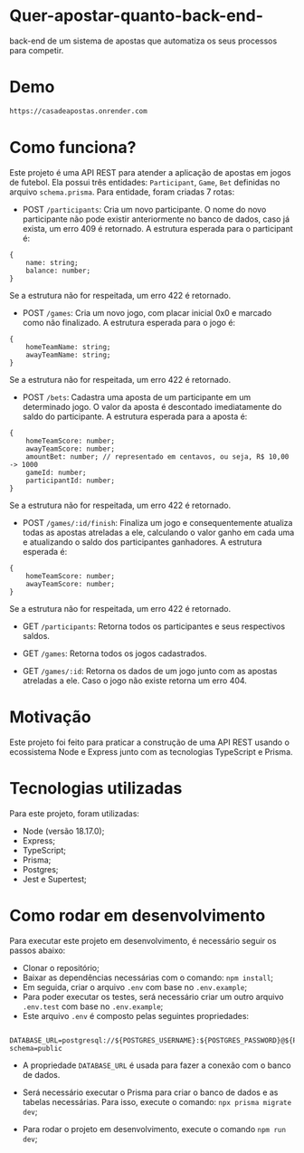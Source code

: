 # Quer-apostar-quanto-back-end-
back-end de um sistema de apostas que automatiza os seus processos para competir.  

# Demo
```bash
https://casadeapostas.onrender.com
```

# Como funciona?
Este projeto é uma API REST para atender a aplicação de apostas em jogos de futebol. Ela possui três entidades: `Participant`, `Game`, `Bet` definidas no arquivo `schema.prisma`.
Para entidade, foram criadas 7 rotas: 

- POST `/participants`: Cria um novo participante. O nome do novo participante não pode existir anteriormente no banco de dados, caso já exista, um erro 409 é retornado. A estrutura esperada para o participant é: 
```
{
    name: string;
	balance: number; 
}
```
Se a estrutura não for respeitada, um erro 422 é retornado.

- POST `/games`: Cria um novo jogo, com placar inicial 0x0 e marcado como não finalizado. A estrutura esperada para o jogo é: 

```
{
	homeTeamName: string;
	awayTeamName: string;
}
```
Se a estrutura não for respeitada, um erro 422 é retornado.

- POST `/bets`: Cadastra uma aposta de um participante em um determinado jogo. O valor da aposta é descontado imediatamente do saldo do participante. A estrutura esperada para a aposta é:

```
{ 
	homeTeamScore: number;
	awayTeamScore: number; 
	amountBet: number; // representado em centavos, ou seja, R$ 10,00 -> 1000
	gameId: number; 
	participantId: number;
}
```
Se a estrutura não for respeitada, um erro 422 é retornado.

- POST `/games/:id/finish`: Finaliza um jogo e consequentemente atualiza todas as apostas atreladas a ele, calculando o valor ganho em cada uma e atualizando o saldo dos participantes ganhadores. A estrutura esperada é:
```
{
	homeTeamScore: number;
	awayTeamScore: number;
}
```
Se a estrutura não for respeitada, um erro 422 é retornado.

- GET `/participants`: Retorna todos os participantes e seus respectivos saldos.

- GET `/games`: Retorna todos os jogos cadastrados.

- GET `/games/:id`: Retorna os dados de um jogo junto com as apostas atreladas a ele. Caso o jogo não existe retorna um erro 404.


# Motivação 
Este projeto foi feito para praticar a construção de uma API REST usando o ecossistema Node e Express junto com as tecnologias TypeScript e Prisma.

# Tecnologias utilizadas
Para este projeto, foram utilizadas:

- Node (versão 18.17.0);
- Express;
- TypeScript;
- Prisma;
- Postgres;
- Jest e Supertest;


# Como rodar em desenvolvimento

Para executar este projeto em desenvolvimento, é necessário seguir os passos abaixo:

- Clonar o repositório;
- Baixar as dependências necessárias com o comando: `npm install`;
- Em seguida, criar o arquivo `.env` com base no `.env.example`;
- Para poder executar os testes, será necessário criar um outro arquivo `.env.test` com base no `.env.example`;
- Este arquivo `.env` é composto pelas seguintes propriedades:
```
  DATABASE_URL=postgresql://${POSTGRES_USERNAME}:${POSTGRES_PASSWORD}@${POSTGRES_HOST}:${POSTGRES_PORT}/${POSTGRES_DATABASE}?schema=public
```
- A propriedade `DATABASE_URL` é usada para fazer a conexão com o banco de dados.

- Será necessário executar o Prisma para criar o banco de dados e as tabelas necessárias. Para isso, execute o comando: `npx prisma migrate dev`;
- Para rodar o projeto em desenvolvimento, execute o comando `npm run dev`;